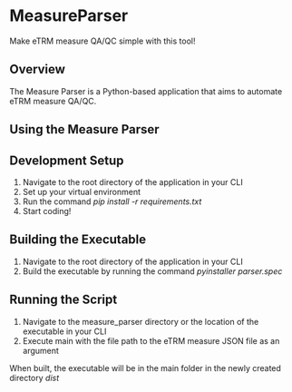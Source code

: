 # MeasureParser
Make eTRM measure QA/QC simple with this tool!

## Overview
The Measure Parser is a Python-based application that aims to automate eTRM measure QA/QC.

## Using the Measure Parser

## Development Setup
  1. Navigate to the root directory of the application in your CLI
  2. Set up your virtual environment
  3. Run the command  *pip install -r requirements.txt*
  4. Start coding!

## Building the Executable
  1. Navigate to the root directory of the application in your CLI
  2. Build the executable by running the command *pyinstaller parser.spec*

## Running the Script
  1. Navigate to the measure_parser directory or the location of the executable in your CLI
  2. Execute main with the file path to the eTRM measure JSON file as an argument

When built, the executable will be in the main folder in the newly created directory *dist*
